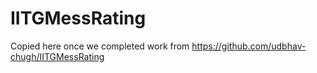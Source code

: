 # IITGMessRating
Copied here once we completed work from https://github.com/udbhav-chugh/IITGMessRating
